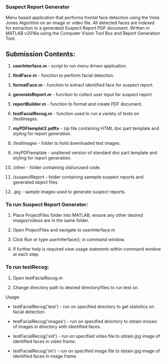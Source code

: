 ### Suspect Report Generator

Menu based application that performs frontal face detection using the Viola Jones Algorithm on an image or video file. All detected faces are indexed for extraction to a generated Suspect Report PDF document. Written in MATLAB v2016a using the Computer Vision Tool Box and Report Generation Tool.

## Submission Contents:
1. **userInterface.m** - script to run menu driven application.

2. **findFace.m** - function to perform facial detection.

3. **formatFace.m** - function to extract identified face for suspect report. 

4. **generateReport.m** - function to collect user input for suspect report. 

5. **reportBuilder.m** - function to format and create PDF document. 

6. **testFacialRecog.m** - function used to run a variety of tests on /testImages.

7. **myPDFtemplat2.pdftx** - zip file containing HTML doc part template and styling for report generation.

8. /testImages - folder to hold downloaded test images.

9. /myPDFtemplate - unaltered version of standard doc part template and styling for report generation.

10. /other - folder containing old/unused code. 

11. /suspectReport - folder containing sameple suspect reports and generated object files.

12. .jpg - sample images used to generate suspect reports. 

### To run Suspect Report Generator:
1. Place ProjectFiles folder into MATLAB, ensure any other desired images/videos are in the same folder. 

2. Open ProjectFiles and navigate to userInterface.m

3. Click Run or type userInferface(); in command window.

4. If further help is required view usage statments within command window at each step.

### To run testRecog:
1. Open testFacialRecog.m

2. Change directory path to desired directory/files to run test on.

Usage: 
* testFacialRecog('test') - run on specified directory to get statistics on facial detection.

* testFacialRecog('images') - run on specified directory to obtain mosaic of images in directory with identified faces. 

* testFacialRecog('vid') - run on specified video file to obtain jpg image of identified faces in video frame. 
* testFacialRecog('im') - run on specified image file to obtain jpg image of identified faces in image frame.

